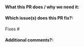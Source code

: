 #### What this PR does / why we need it:

#### Which issue(s) does this PR fix?:

<!--
`Fixes #<issue number>`, or `Fixes (paste link of issue)`.
-->

Fixes #

#### Additional comments?:
